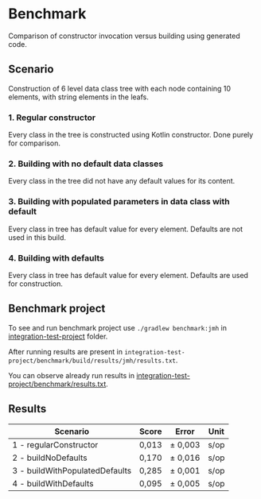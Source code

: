 # Benchmark
Comparison of constructor invocation versus building using generated code.

## Scenario
Construction of 6 level data class tree with each node containing 10 elements, with string elements in the leafs.

### 1. Regular constructor 
Every class in the tree is constructed using Kotlin constructor. Done purely for comparison.

### 2. Building with no default data classes
Every class in the tree did not have any default values for its content.

### 3. Building with populated parameters in data class with default
Every class in tree has default value for every element. Defaults are not used in this build.

### 4. Building with defaults
Every class in tree has default value for every element. Defaults are used for construction.

## Benchmark project
To see and run benchmark project use `./gradlew benchmark:jmh` in 
[integration-test-project](../integration-test-project) folder.

After running results are present in 
`integration-test-project/benchmark/build/results/jmh/results.txt`.

You can observe already run results in 
[integration-test-project/benchmark/results.txt](../integration-test-project/benchmark/results.txt).

## Results
|Scenario|Score|Error|Unit|
|--------|-----|-----|----|
|1 - regularConstructor|0,013| ± 0,003|s/op|
|2 - buildNoDefaults|0,170|± 0,016|s/op|
|3 - buildWithPopulatedDefaults|0,285|± 0,001|s/op|
|4 - buildWithDefaults|0,095|± 0,005|s/op|
